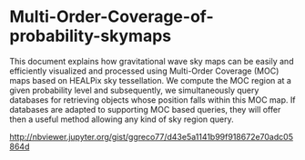 # Multi-Order-Coverage-of-probability-skymaps

This document explains how gravitational wave sky maps can be easily and efficiently visualized and processed using Multi-Order Coverage (MOC) maps based on HEALPix sky tessellation. We compute the MOC region at a given probability level and subsequently, we simultaneously query databases for retrieving objects whose position falls within this MOC map. If databases are adapted to supporting MOC based queries, they will offer then a useful method allowing any kind of sky region query.

http://nbviewer.jupyter.org/gist/ggreco77/d43e5a1141b99f918672e70adc05864d
